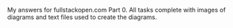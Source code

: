 My answers for fullstackopen.com Part 0.
All tasks complete with images of diagrams and text files used to create the diagrams.

